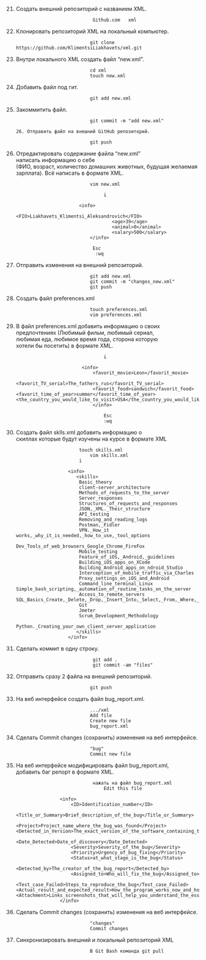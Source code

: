 21. Создать внешний репозиторий c названием XML.			
									
									Github.com   xml
 22. Клонировать репозиторий XML на локальный компьютер.		
 	
									git clone https://github.com/KlimentsiLiakhavets/xml.git
 23. Внутри локального XML создать файл “new.xml”.			
 				
									cd xml
									touch new.xml
 24. Добавить файл под гит.						
									
									git add new.xml
									 
 25. Закоммитить файл.							
									
									git commit -m "add new.xml"
									                                                        26. Отправить файл на внешний GitHub репозиторий.	
									                                                       								
									git push
 
 27. Отредактировать содержание файла “new.xml”				
     написать информацию о себе 					
     (ФИО, возраст, количество домашних животных,
     будущая желаемая зарплата). Всё написать в формате XML.
     									
									vim new.xml
									
    									 i
      								
								<info>
    									<FIO>Liakhavets_Klimentsi_Aleksandrovich</FIO>
        									<age>39</age>
        									<animal>0</animal>
        									<salary>500</salary>
									</info>
									 
									 Esc
									  :wq

 28. Отправить изменения на внешний репозиторий.			
 									
									git add new.xml
									git commit -m "changes_new.xml"
									git push
 
 29. Создать файл preferences.xml					
 									
									touch preferences.xml
									vim preferences.xml

30. В файл preferences.xml добавить информацию о своих 		
     предпочтениях (Любимый фильм, любимый сериал, 			
     любимая еда, любимое время года, сторона которую			
     хотели бы посетить) в формате XML.	
     
     									i
         
    							<info>
     								<favorit_movie>Leon</favorit_movie>
        							<favorit_TV_serial>The_fathers_rus</favorit_TV_serial>
        							<favorit_food>sandwich</favorit_food>											<favorit_time_of_year>summer</favorit_time_of_year>		<the_country_you_would_like_to_visit>USA</the_country_you_would_like_to_visit>
									</info>
									
									    Esc
									    :wq
     
 31. Создать файл sklls.xml добавить информацию о 			
     скиллах которые будут изучены на курсе в формате XML								
     			
								touch skills.xml
    								vim skills.xml
								i
							
							<info>
							   <skills>
								Basic_theory
								client-server_architecture
								Methods_of_requests_to_the_server
								Server_responses
								Structures_of_requests_and_responses
								JSON,_XML._Their_structure
								API_testing
								Removing_and_reading_logs
								Postman,_Fidler
								VPN._How_it works,_why_it_is_needed,_how_to_use,_tool_options
								Dev_Tools_of_web_browsers_Google_Chrome_FireFox
								Mobile_testing
								Feature_of_iOS,_Android,_guidelines
								Building_iOS_apps_on_XCode
								Building_Android_apps_on_ndroid_Studio
								Interception_of_mobile_traffic_via_Charles
								Proxy_settings_on_iOS_and_Android
								Command_line_terminal_Linux								  			Simple_bash_scripting,_automation_of_routine_tasks_on_the_server
								Access_to_remote_servers											SQL_Basics_Create,_Delete,_Drop,_Insert_Into,_Select,_From,_Where,_Join
								Git
								Jmeter
								Scrum_Development_Methodology
								Python._Creating_your_own_client_server_application
							   </skills>
							</info>


32. Сделать коммит в одну строку.					
									
									git add .
									git commit -am "files"
 33. Отправить сразу 2 файла на внешний репозиторий.			
 									
									git push
 35. На веб интерфейсе создать файл bug_report.xml.			
 
 									.../xml
									Add file
									Create new file
									bug_report.xml
																		
 35. Сделать Commit changes (сохранить) изменения на веб интерфейсе.	
 
 									"bug"
									Commit new file


36. На веб интерфейсе модифицировать файл bug_report.xml,		
    добавить баг репорт в формате XML.
									
									нажать на файл bug_report.xml
     									Edit this file
						
						<info>
  							<ID>Identification_number</ID>
  							<Title_or_Summary>Brief_description_of_the_bug</Title_or_Summary>
  							<Project>Project_name_where_the_bug_was_found</Project>						<Detected_in_Version>The_exact_version_of_the_software_containing_the_bug</Detected_in_Version>
  							<Date_Detected>Date_of_discovery</Date_Detected>
  							<Severity>Severity_of_the_bug</Severity>
 							<Priority>Urgency_of_bug_fixing</Priority>
  							<Status>at_what_stage_is_the_bug</Status>
  							<Detected_by>The_creator_of_the_bug_report</Detected_by>
  							<Assigned_to>Who_will_fix_the_bug</Assigned_to>
  							<Test_case_Failed>Steps_to_reproduce_the_bug</Test_case_Failed>	<Actual_result_and_expected_result>How_the_program_works_now_and_how_the_program_should_actually_work</Actual_result_and_expected_result>  							<Attachment>Links_screenshots_that_will_help_you_understand_the_essence_of_the_problem</Attachment>
						</info>

 
 37. Сделать Commit changes (сохранить) изменения на веб интерфейсе.	
 
 									"changes"
									Commit changes
 38. Синхронизировать внешний и локальный репозиторий XML		
 
 									В Git Bash команда git pull

